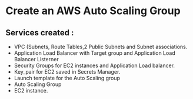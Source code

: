 # Create an AWS Auto Scaling Group
## Services created :
- VPC (Subnets, Route Tables,2 Public Subnets and Subnet associations.
- Application Load Balancer with Target group and Application Load Balancer Listerner
- Security Groups for EC2 instances and Application Load balancer.
- Key_pair for EC2 saved in Secrets Manager.
- Launch template for the Auto Scaling group
- Auto Scaling Group
- EC2 instance.
